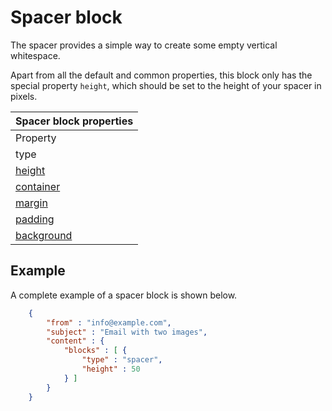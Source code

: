 Spacer block
============

The spacer provides a simple way to create some empty vertical whitespace. 

Apart from all the default and common properties, 
this block only has the special property `height`,
which should be set to the height of your spacer in pixels.


| Spacer block properties |
| --- |
| Property | Value | Desc. |
| type | "spacer" | Property to identify the spacer block |
| [height](/copernica-docs:ResponsiveEmail/json/property-spacer-height) | _integer_ | The height of the spacer in pixels. Default is 50 pixels |
| [container](/copernica-docs:ResponsiveEmail/json/property-container) | _object_ | Get access to the table cell that houses this block |
| [margin](/copernica-docs:ResponsiveEmail/json/property-margin) | _mixed_ | Whitespace around the block |
| [padding](/copernica-docs:ResponsiveEmail/json/property-padding) | _mixed_ | Whitespace around the block, this whitespace will have a background |
| [background](/copernica-docs:ResponsiveEmail/json/property-background) | _object_ | The background of the block. |

## Example

A complete example of a spacer block is shown below.


````json
    {
        "from" : "info@example.com",
        "subject" : "Email with two images",
        "content" : {
            "blocks" : [ {
                "type" : "spacer",
                "height" : 50
            } ]
        }
    }
````
